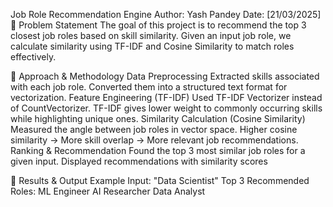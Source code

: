 Job Role Recommendation Engine
Author: Yash Pandey
Date: [21/03/2025]
📌 Problem Statement
The goal of this project is to recommend the top 3 closest job roles based on skill similarity. Given an input job role, we calculate similarity using TF-IDF and Cosine Similarity to match roles effectively.

📌 Approach & Methodology
Data Preprocessing
Extracted skills associated with each job role.
Converted them into a structured text format for vectorization.
Feature Engineering (TF-IDF)
Used TF-IDF Vectorizer instead of CountVectorizer.
TF-IDF gives lower weight to commonly occurring skills while highlighting unique ones.
Similarity Calculation (Cosine Similarity)
Measured the angle between job roles in vector space.
Higher cosine similarity → More skill overlap → More relevant job recommendations.
Ranking & Recommendation
Found the top 3 most similar job roles for a given input.
Displayed recommendations with similarity scores

📌 Results & Output
Example Input: "Data Scientist"
Top 3 Recommended Roles:
ML Engineer
AI Researcher
Data Analyst


